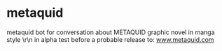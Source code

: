 # metaquid
metaquid bot for conversation about METAQUID graphic novel in manga style \r\n
in alpha test before a probable release to: www.metaquid.com
